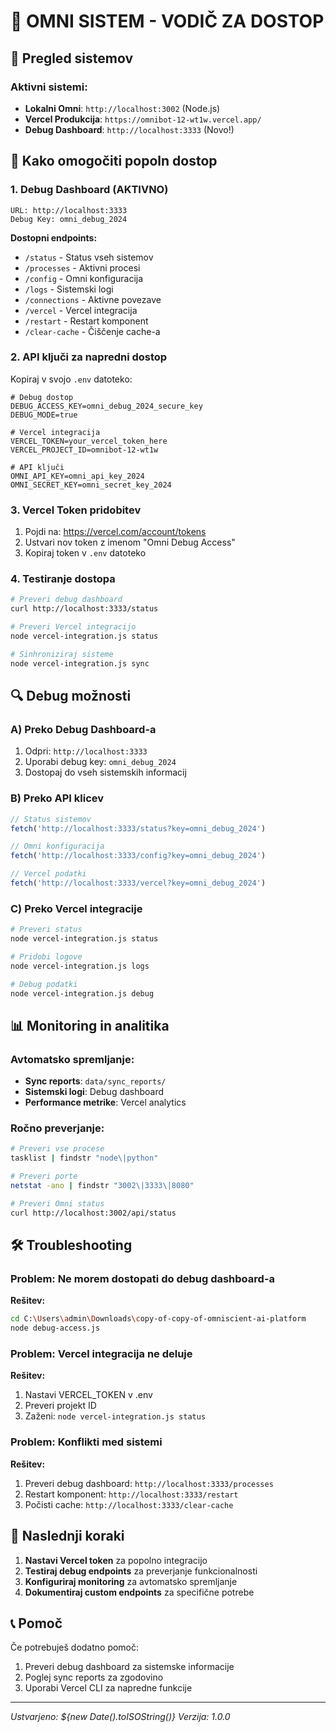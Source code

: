 # 🔐 OMNI SISTEM - VODIČ ZA DOSTOP

## 🎯 Pregled sistemov

### Aktivni sistemi:
- **Lokalni Omni**: `http://localhost:3002` (Node.js)
- **Vercel Produkcija**: `https://omnibot-12-wt1w.vercel.app/`
- **Debug Dashboard**: `http://localhost:3333` (Novo!)

## 🚀 Kako omogočiti popoln dostop

### 1. Debug Dashboard (AKTIVNO)
```
URL: http://localhost:3333
Debug Key: omni_debug_2024
```

**Dostopni endpoints:**
- `/status` - Status vseh sistemov
- `/processes` - Aktivni procesi
- `/config` - Omni konfiguracija
- `/logs` - Sistemski logi
- `/connections` - Aktivne povezave
- `/vercel` - Vercel integracija
- `/restart` - Restart komponent
- `/clear-cache` - Čiščenje cache-a

### 2. API ključi za napredni dostop

Kopiraj v svojo `.env` datoteko:
```env
# Debug dostop
DEBUG_ACCESS_KEY=omni_debug_2024_secure_key
DEBUG_MODE=true

# Vercel integracija
VERCEL_TOKEN=your_vercel_token_here
VERCEL_PROJECT_ID=omnibot-12-wt1w

# API ključi
OMNI_API_KEY=omni_api_key_2024
OMNI_SECRET_KEY=omni_secret_key_2024
```

### 3. Vercel Token pridobitev

1. Pojdi na: https://vercel.com/account/tokens
2. Ustvari nov token z imenom "Omni Debug Access"
3. Kopiraj token v `.env` datoteko

### 4. Testiranje dostopa

```bash
# Preveri debug dashboard
curl http://localhost:3333/status

# Preveri Vercel integracijo
node vercel-integration.js status

# Sinhroniziraj sisteme
node vercel-integration.js sync
```

## 🔍 Debug možnosti

### A) Preko Debug Dashboard-a
1. Odpri: `http://localhost:3333`
2. Uporabi debug key: `omni_debug_2024`
3. Dostopaj do vseh sistemskih informacij

### B) Preko API klicev
```javascript
// Status sistemov
fetch('http://localhost:3333/status?key=omni_debug_2024')

// Omni konfiguracija
fetch('http://localhost:3333/config?key=omni_debug_2024')

// Vercel podatki
fetch('http://localhost:3333/vercel?key=omni_debug_2024')
```

### C) Preko Vercel integracije
```bash
# Preveri status
node vercel-integration.js status

# Pridobi logove
node vercel-integration.js logs

# Debug podatki
node vercel-integration.js debug
```

## 📊 Monitoring in analitika

### Avtomatsko spremljanje:
- **Sync reports**: `data/sync_reports/`
- **Sistemski logi**: Debug dashboard
- **Performance metrike**: Vercel analytics

### Ročno preverjanje:
```bash
# Preveri vse procese
tasklist | findstr "node\|python"

# Preveri porte
netstat -ano | findstr "3002\|3333\|8080"

# Preveri Omni status
curl http://localhost:3002/api/status
```

## 🛠️ Troubleshooting

### Problem: Ne morem dostopati do debug dashboard-a
**Rešitev:**
```bash
cd C:\Users\admin\Downloads\copy-of-copy-of-omniscient-ai-platform
node debug-access.js
```

### Problem: Vercel integracija ne deluje
**Rešitev:**
1. Nastavi VERCEL_TOKEN v .env
2. Preveri projekt ID
3. Zaženi: `node vercel-integration.js status`

### Problem: Konflikti med sistemi
**Rešitev:**
1. Preveri debug dashboard: `http://localhost:3333/processes`
2. Restart komponent: `http://localhost:3333/restart`
3. Počisti cache: `http://localhost:3333/clear-cache`

## 🎯 Naslednji koraki

1. **Nastavi Vercel token** za popolno integracijo
2. **Testiraj debug endpoints** za preverjanje funkcionalnosti
3. **Konfiguriraj monitoring** za avtomatsko spremljanje
4. **Dokumentiraj custom endpoints** za specifične potrebe

## 📞 Pomoč

Če potrebuješ dodatno pomoč:
1. Preveri debug dashboard za sistemske informacije
2. Poglej sync reports za zgodovino
3. Uporabi Vercel CLI za napredne funkcije

---
*Ustvarjeno: ${new Date().toISOString()}*
*Verzija: 1.0.0*